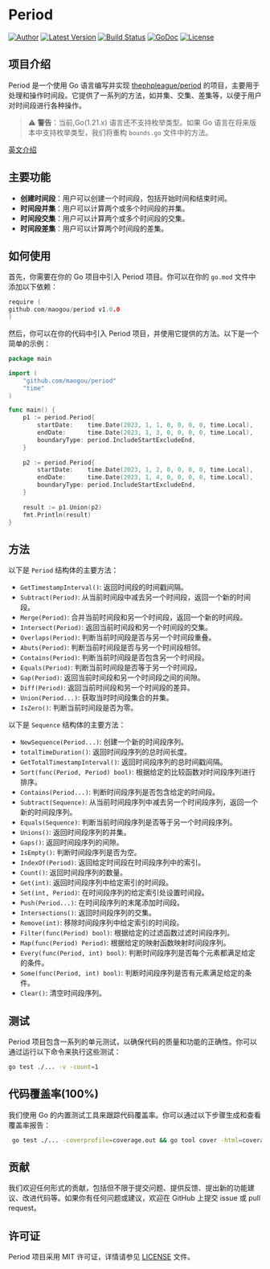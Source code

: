 Period
============


[![Author](http://img.shields.io/badge/author-@maogou-blue.svg?style=flat-square)](https://github.com/maogou)
[![Latest Version](https://img.shields.io/github/release/maogou/period.svg?style=flat-square)](https://github.com/maogou/period/releases)
[![Build Status](https://travis-ci.com/maogou/period.svg?branch=master)](https://travis-ci.com/maogou/period)
[![GoDoc](https://pkg.go.dev/github.com/maogou/period?status.svg)](https://pkg.go.dev/github.com/maogou/period)
[![License](https://img.shields.io/github/license/maogou/period.svg)](https://github.com/maogou/period/blob/master/LICENSE)

项目介绍
-------

Period 是一个使用 Go 语言编写并实现 [thephpleague/period](https://github.com/thephpleague/period) 的项目，主要用于处理和操作时间段。它提供了一系列的方法，如并集、交集、差集等，以便于用户对时间段进行各种操作。

> ⚠️ **警告**：当前,Go(1.21.x) 语言还不支持枚举类型。如果 Go 语言在将来版本中支持枚举类型，我们将重构 `bounds.go` 文件中的方法。

[英文介绍](https://github.com/maogou/period/blob/main/README.md)

主要功能
-------

- **创建时间段**：用户可以创建一个时间段，包括开始时间和结束时间。
- **时间段并集**：用户可以计算两个或多个时间段的并集。
- **时间段交集**：用户可以计算两个或多个时间段的交集。
- **时间段差集**：用户可以计算两个时间段的差集。


如何使用
-------

首先，你需要在你的 Go 项目中引入 Period 项目。你可以在你的 `go.mod` 文件中添加以下依赖：

```go
require (
github.com/maogou/period v1.0.0
)
```

然后，你可以在你的代码中引入 Period 项目，并使用它提供的方法。以下是一个简单的示例：

```go
package main

import (
	"github.com/maogou/period"
	"time"
)

func main() {
	p1 := period.Period{
		startDate:    time.Date(2023, 1, 1, 0, 0, 0, 0, time.Local),
		endDate:      time.Date(2023, 1, 3, 0, 0, 0, 0, time.Local),
		boundaryType: period.IncludeStartExcludeEnd,
	}
	
	p2 := period.Period{
		startDate:    time.Date(2023, 1, 2, 0, 0, 0, 0, time.Local),
		endDate:      time.Date(2023, 1, 4, 0, 0, 0, 0, time.Local),
		boundaryType: period.IncludeStartExcludeEnd,
	}
	
	result := p1.Union(p2)
	fmt.Println(result)
}
```

方法
-------

以下是 `Period` 结构体的主要方法：

- `GetTimestampInterval()`: 返回时间段的时间戳间隔。
- `Subtract(Period)`: 从当前时间段中减去另一个时间段，返回一个新的时间段。
- `Merge(Period)`: 合并当前时间段和另一个时间段，返回一个新的时间段。
- `Intersect(Period)`: 返回当前时间段和另一个时间段的交集。
- `Overlaps(Period)`: 判断当前时间段是否与另一个时间段重叠。
- `Abuts(Period)`: 判断当前时间段是否与另一个时间段相邻。
- `Contains(Period)`: 判断当前时间段是否包含另一个时间段。
- `Equals(Period)`: 判断当前时间段是否等于另一个时间段。
- `Gap(Period)`: 返回当前时间段和另一个时间段之间的间隙。
- `Diff(Period)`: 返回当前时间段和另一个时间段的差异。
- `Union(Period...)`: 获取当时时间段集合的并集。
- `IsZero()`: 判断当前时间段是否为零。

以下是 `Sequence` 结构体的主要方法：

- `NewSequence(Period...)`: 创建一个新的时间段序列。
- `totalTimeDuration()`: 返回时间段序列的总时间长度。
- `GetTotalTimestampInterval()`: 返回时间段序列的总时间戳间隔。
- `Sort(func(Period, Period) bool)`: 根据给定的比较函数对时间段序列进行排序。
- `Contains(Period...)`: 判断时间段序列是否包含给定的时间段。
- `Subtract(Sequence)`: 从当前时间段序列中减去另一个时间段序列，返回一个新的时间段序列。
- `Equals(Sequence)`: 判断当前时间段序列是否等于另一个时间段序列。
- `Unions()`: 返回时间段序列的并集。
- `Gaps()`: 返回时间段序列的间隙。
- `IsEmpty()`: 判断时间段序列是否为空。
- `IndexOf(Period)`: 返回给定时间段在时间段序列中的索引。
- `Count()`: 返回时间段序列的数量。
- `Get(int)`: 返回时间段序列中给定索引的时间段。
- `Set(int, Period)`: 在时间段序列的给定索引处设置时间段。
- `Push(Period...)`: 在时间段序列的末尾添加时间段。
- `Intersections()`: 返回时间段序列的交集。
- `Remove(int)`: 移除时间段序列中给定索引的时间段。
- `Filter(func(Period) bool)`: 根据给定的过滤函数过滤时间段序列。
- `Map(func(Period) Period)`: 根据给定的映射函数映射时间段序列。
- `Every(func(Period, int) bool)`: 判断时间段序列是否每个元素都满足给定的条件。
- `Some(func(Period, int) bool)`: 判断时间段序列是否有元素满足给定的条件。
- `Clear()`: 清空时间段序列。

测试
-------

Period 项目包含一系列的单元测试，以确保代码的质量和功能的正确性。你可以通过运行以下命令来执行这些测试：

```bash
go test ./... -v -count=1
```

代码覆盖率(100%)
-------

我们使用 Go 的内置测试工具来跟踪代码覆盖率。你可以通过以下步骤生成和查看覆盖率报告：

```bash
 go test ./... -coverprofile=coverage.out && go tool cover -html=coverage.out
``` 

贡献
-------

我们欢迎任何形式的贡献，包括但不限于提交问题、提供反馈、提出新的功能建议、改进代码等。如果你有任何问题或建议，欢迎在 GitHub 上提交 issue 或 pull request。

许可证
-------

Period 项目采用 MIT 许可证，详情请参见 [LICENSE](LICENSE) 文件。